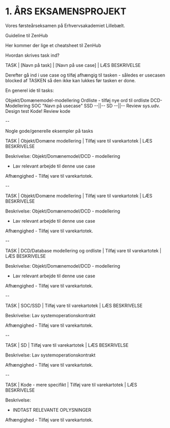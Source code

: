 # 1. ÅRS EKSAMENSPROJEKT
Vores førsteårseksamen på Erhvervsakademiet Lillebælt. 

Guideline til ZenHub

Her kommer der lige et cheatsheet til ZenHub

Hvordan skrives task ind?

TASK | [Navn på task] | [Navn på use case] | LÆS BESKRIVELSE

Derefter gå ind i use case og tilføj afhængig til tasken - således er usecasen blocked af TASKEN så den ikke kan lukkes før tasken er done.

En generel ide til tasks:

Objekt/Domænemodel-modellering
Ordliste - tilføj nye ord til ordliste
DCD-Modellering
SOC "Navn på usecase"
SSD --||--
SD --||--
Review sys.udv.
Design test
Kode!
Review kode

--

Nogle gode/generelle eksempler på tasks

TASK | Objekt/Domæne modellering | Tilføj vare til varekartotek | LÆS BESKRIVELSE

Beskrivelse:
Objekt/Domænemodel/DCD - modellering

- Lav relevant arbejde til denne use case

Afhængighed - Tilføj vare til varekartotek.

--

TASK | Objekt/Domæne modellering | Tilføj vare til varekartotek | LÆS BESKRIVELSE

Beskrivelse:
Objekt/Domænemodel/DCD - modellering

- Lav relevant arbejde til denne use case

Afhængighed - Tilføj vare til varekartotek.

--

TASK | DCD/Database modellering og ordliste | Tilføj vare til varekartotek | LÆS BESKRIVELSE

Beskrivelse:
Objekt/Domænemodel/DCD - modellering

- Lav relevant arbejde til denne use case

Afhængighed - Tilføj vare til varekartotek.

--

TASK | SOC/SSD | Tilføj vare til varekartotek | LÆS BESKRIVELSE

Beskrivelse:
Lav systemoperationskontrakt 

Afhængighed - Tilføj vare til varekartotek.


--

TASK | SD | Tilføj vare til varekartotek | LÆS BESKRIVELSE

Beskrivelse:
Lav systemoperationskontrakt 

Afhængighed - Tilføj vare til varekartotek.

--

TASK | Kode - mere specifikt | Tilføj vare til varekartotek | LÆS BESKRIVELSE

Beskrivelse:
- INDTAST RELEVANTE OPLYSNINGER

Afhængighed - Tilføj vare til varekartotek.

